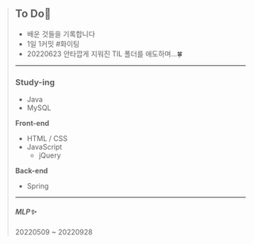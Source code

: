 > ## To Do🚀
>
> - 배운 것들을 기록합니다
> - 1일 1커밋 #화이팅
> - 20220623 안타깝게 지워진 TIL 폴더를 애도하며...🍀
>
> ------
>
> ### Study-ing
>
> - Java
> - MySQL
>
> **Front-end**
>
> - HTML / CSS
> - JavaScript
>   - jQuery
>
> **Back-end**
>
> - Spring
> 
>------
> 
>##### MLP✨
> 
>20220509 ~ 20220928